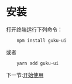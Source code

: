 # 安装
打开终端运行下列命令：
```shall
    npm install guku-ui
```
或者
```shall
    yarn add guku-ui
```
下一节:[开始使用](/doc/get-started)